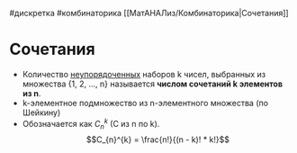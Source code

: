 #дискретка #комбинаторика 
[[МатАНАЛиз/Комбинаторика|Сочетания]]
# Сочетания
- Количество <u>неупорядоченных</u> наборов k чисел, выбранных из множества {1, 2, ..., n} называется **числом сочетаний k элементов из n**.
- k-элементное подмножество из n-элементного множества (по Шейкину)
- Обозначается как $C_{n}^{k}$ (C из n по k). $$C_{n}^{k} = \frac{n!}{(n - k)! * k!}$$